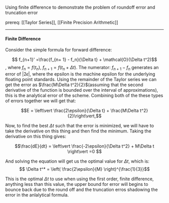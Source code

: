 Using finite difference to demonstrate the problem of roundoff error and truncation error

prereq: [[Taylor Series]], [[Finite Precision Arithmetic]]

---

#### Finite Difference

Consider the simple formula for forward difference: 

$$ f_{n+1}' =\frac{f_{n+ 1} - f_n}{\Delta t} + \mathcal{O}(\Delta t^2)$$, where $f_{n} = f(t_n)$, $f_{n+1} = f(t_n + \Delta t)$. The numerator: $f_{n+1} - f_n$ generates an error of $|2\epsilon|$, where the epsilon is the machine epsilon for the underlying floating point standards. Using the remainder of the Taylor series we can get the error as $\frac{M\Delta t^2}{2}$(assuming that the second derivative of the function is bounded over the interval of approximations), this is the analytical error of the scheme. Combining both of the these types of errors together we will get that: 

$$E = \left\vert \frac{2\epsilon}{\Delta t} + \frac{M\Delta t^2}{2}\right\vert,$$

Now, to find the best $\Delta t$ such that the error is minimized, we will have to take the derivative on this thing and then find the minimum. Taking the derivative on this thing gives: 

$$\frac{dE}{dt} = \left\vert 
	\frac{-2\epsilon}{\Delta t^2} + M\Delta t
\right\vert
=0
$$

And solving the equation will get us the optimal value for $\Delta t$, which is: 
$$
\Delta t^* = \left(
	\frac{2\epsilon}{M}
\right)^{\frac{1}{3}}$$


This is the optimal $\Delta t$ to use when using the first order, finite difference, anything less than this value, the upper bound for error will begins to bounce back due to the round off and the truncation erros shadowing the error in the anlalytical formula. 
